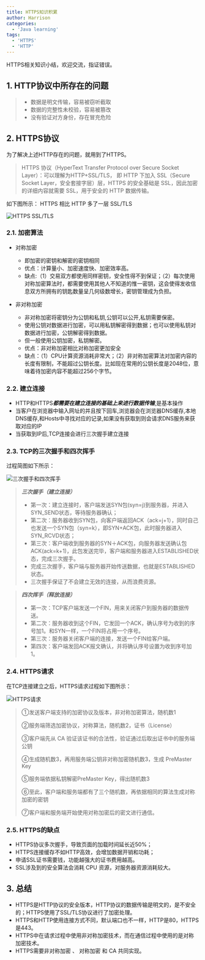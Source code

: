 ```yaml
---
title: HTTPS知识积累
author: Harrison
categories:
  - 'Java learning'
tags:
  - 'HTTPS'
  - 'HTTP'
---
```

HTTPS相关知识小结，欢迎交流，指证错误。
<!-- more -->

## 1. HTTP协议中所存在的问题

> + 数据是明文传输，容易被窃听截取
> + 数据的完整性未校验，容易被篡改
> + 没有验证对方身份，存在冒充危险

## 2. HTTPS协议

为了解决上述HTTP存在的问题，就用到了HTTPS。

> HTTPS 协议（HyperText Transfer Protocol over Secure Socket Layer）：可以理解为HTTP+SSL/TLS， 即 HTTP 下加入 SSL（Secure Socket Layer，安全套接字层）层，HTTPS 的安全基础是 SSL，因此加密的详细内容就需要 SSL，用于安全的 HTTP 数据传输。

如下图所示： HTTPS 相比 HTTP 多了一层 SSL/TLS

![HTTPS SSL/TLS](https://gitee.com/yuanlu_k/BlogImages/raw/master/Https/https_ssl.png)

### 2.1. 加密算法

+ 对称加密
  - 即加密的密钥和解密的密钥相同
  - 优点：计算量小、加密速度快、加密效率高。
  - 缺点:（1）交易双方都使用同样密钥，安全性得不到保证；（2）每次使用对称加密算法时，都需要使用其他人不知道的惟一密钥，这会使得发收信息双方所拥有的钥匙数量呈几何级数增长，密钥管理成为负担。

+ 非对称加密
  - 非对称加密将密钥分为公钥和私钥,公钥可以公开,私钥需要保密。
  - 使用公钥对数据进行加密，可以用私钥解密得到数据；也可以使用私钥对数据进行加密，公钥解密得到数据。
  - 但一般使用公钥加密，私钥解密。
  - 优点：非对称加密相比对称加密更加安全
  - 缺点：（1）CPU计算资源消耗非常大；（2）非对称加密算法对加密内容的长度有限制，不能超过公钥长度。比如现在常用的公钥长度是2048位，意味着待加密内容不能超过256个字节。
  
### 2.2. 建立连接

+ HTTP和HTTPS***都需要在建立连接的基础上来进行数据传输***,是基本操作
+ 当客户在浏览器中输入网址的并且按下回车,浏览器会在浏览器DNS缓存,本地DNS缓存,和Hosts中寻找对应的记录,如果没有获取到则会请求DNS服务来获取对应的IP
+ 当获取到IP后,TCP连接会进行三次握手建立连接

### 2.3. TCP的三次握手和四次挥手[](TCP和UDP详解)

过程简图如下所示：

![三次握手和四次挥手](https://gitee.com/yuanlu_k/BlogImages/raw/master/Https/TCP%E8%BF%9E%E6%8E%A5.png)

> ***三次握手（建立连接）***
> + 第一次：建立连接时，客户端发送SYN包(syn=j)到服务器，并进入SYN_SEND状态，等待服务器确认；
> + 第二次：服务器收到SYN包，向客户端返回ACK（ack=j+1），同时自己也发送一个SYN包（syn=k），即SYN+ACK包，此时服务器进入SYN_RCVD状态；
> + 第三次：客户端收到服务器的SYN＋ACK包，向服务器发送确认包ACK(ack=k+1)，此包发送完毕，客户端和服务器进入ESTABLISHED状态，完成三次握手。
> + 完成三次握手，客户端与服务器开始传送数据，也就是ESTABLISHED状态。
> + 三次握手保证了不会建立无效的连接，从而浪费资源。


> ***四次挥手（释放连接）***
> + 第一次：TCP客户端发送一个FIN，用来关闭客户到服务器的数据传送。
> + 第二次：服务器收到这个FIN，它发回一个ACK，确认序号为收到的序号加1。和SYN一样，一个FIN将占用一个序号。
> + 第三次：服务器关闭客户端的连接，发送一个FIN给客户端。
> + 第四次：客户端发回ACK报文确认，并将确认序号设置为收到序号加1。
  
### 2.4. HTTPS请求
在TCP连接建立之后，HTTPS请求过程如下图所示：

![HTTPS请求](https://gitee.com/yuanlu_k/BlogImages/raw/master/Https/HTTPS.png)

> ①发送客户端支持的加密协议及版本，非对称加密算法，随机数1
> 
> ②服务端筛选加密协议，对称算法，随机数2，证书（License）
> 
> ③客户端先从 CA 验证该证书的合法性，验证通过后取出证书中的服务端公钥
> 
> ④生成随机数3，再用服务端公钥非对称加密随机数3，生成 PreMaster Key
> 
> ⑤服务端依据私钥解密PreMaster Key，得出随机数3
> 
> ⑥至此，客户端和服务端都有了三个随机数，再依据相同的算法生成对称加密的密钥
> 
> ⑦客户端和服务端开始使用对称加密后的密文进行通信。
> 

### 2.5. HTTPS的缺点
+ HTTPS协议多次握手，导致页面的加载时间延长近50%；
+ HTTPS连接缓存不如HTTP高效，会增加数据开销和功耗；
+ 申请SSL证书需要钱，功能越强大的证书费用越高。
+ SSL涉及到的安全算法会消耗 CPU 资源，对服务器资源消耗较大。

## 3. 总结
+ HTTPS是HTTP协议的安全版本，HTTP协议的数据传输是明文的，是不安全的；HTTPS使用了SSL/TLS协议进行了加密处理。
+ HTTPS和HTTP使用连接方式不同，默认端口也不一样，HTTP是80，HTTPS是443。
+ HTTPS中在请求过程中使用非对称加密技术，而在通信过程中使用的是对称加密技术。
+ HTTPS需要非对称加密 、 对称加密 和 CA 共同实现。






